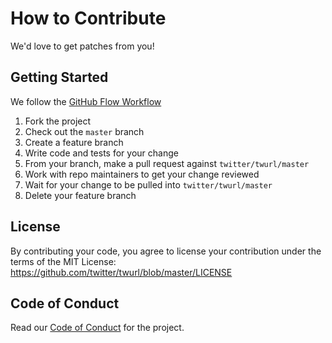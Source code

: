 # How to Contribute

We'd love to get patches from you!

## Getting Started

We follow the [GitHub Flow Workflow](https://guides.github.com/introduction/flow/)

1. Fork the project
2. Check out the `master` branch
3. Create a feature branch
4. Write code and tests for your change
5. From your branch, make a pull request against `twitter/twurl/master`
6. Work with repo maintainers to get your change reviewed
7. Wait for your change to be pulled into `twitter/twurl/master`
8. Delete your feature branch

## License

By contributing your code, you agree to license your contribution under the
terms of the MIT License: https://github.com/twitter/twurl/blob/master/LICENSE

## Code of Conduct

Read our [Code of Conduct](CODE_OF_CONDUCT.md) for the project.
